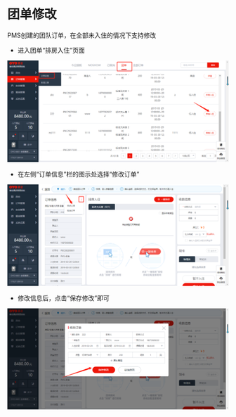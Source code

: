 # 团单修改

PMS创建的团队订单，在全部未入住的情况下支持修改

* 进入团单“排房入住”页面

![](../../../.gitbook/assets/image%20%28773%29.png)

* 在左侧“订单信息”栏的图示处选择“修改订单”

![](../../../.gitbook/assets/image%20%28754%29.png)

* 修改信息后，点击“保存修改”即可

![](../../../.gitbook/assets/image%20%28572%29.png)

